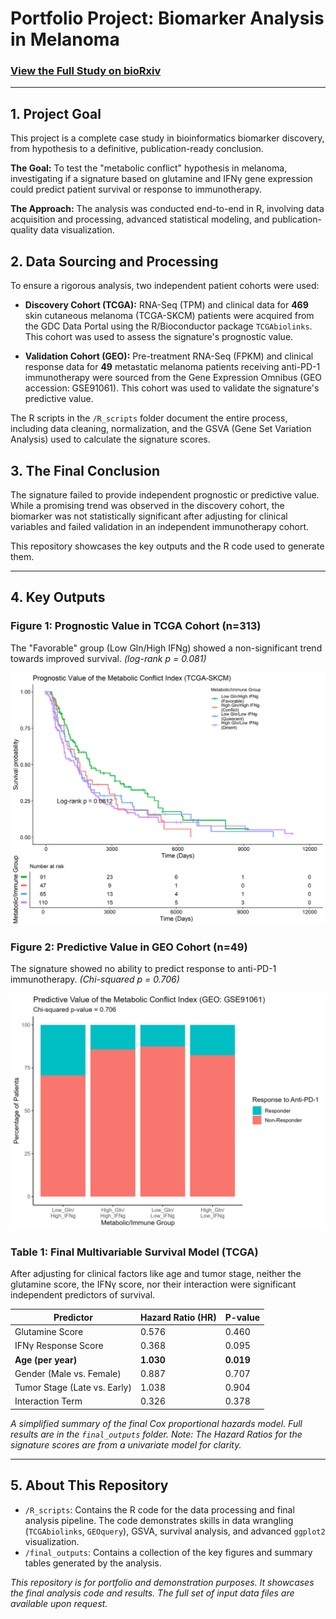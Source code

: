 # Portfolio Project: Biomarker Analysis in Melanoma

### [View the Full Study on bioRxiv](https://www.biorxiv.org/content/10.1101/2025.09.28.679008v1)

---

## 1. Project Goal

This project is a complete case study in bioinformatics biomarker discovery, from hypothesis to a definitive, publication-ready conclusion.

**The Goal:** To test the "metabolic conflict" hypothesis in melanoma, investigating if a signature based on glutamine and IFNγ gene expression could predict patient survival or response to immunotherapy.

**The Approach:** The analysis was conducted end-to-end in R, involving data acquisition and processing, advanced statistical modeling, and publication-quality data visualization.

## 2. Data Sourcing and Processing

To ensure a rigorous analysis, two independent patient cohorts were used:

*   **Discovery Cohort (TCGA):** RNA-Seq (TPM) and clinical data for **469** skin cutaneous melanoma (TCGA-SKCM) patients were acquired from the GDC Data Portal using the R/Bioconductor package `TCGAbiolinks`. This cohort was used to assess the signature's prognostic value.

*   **Validation Cohort (GEO):** Pre-treatment RNA-Seq (FPKM) and clinical response data for **49** metastatic melanoma patients receiving anti-PD-1 immunotherapy were sourced from the Gene Expression Omnibus (GEO accession: GSE91061). This cohort was used to validate the signature's predictive value.

The R scripts in the `/R_scripts` folder document the entire process, including data cleaning, normalization, and the GSVA (Gene Set Variation Analysis) used to calculate the signature scores.

## 3. The Final Conclusion

The signature failed to provide independent prognostic or predictive value. While a promising trend was observed in the discovery cohort, the biomarker was not statistically significant after adjusting for clinical variables and failed validation in an independent immunotherapy cohort.

This repository showcases the key outputs and the R code used to generate them.

---

## 4. Key Outputs

### Figure 1: Prognostic Value in TCGA Cohort (n=313)

The "Favorable" group (Low Gln/High IFNg) showed a non-significant trend towards improved survival.
*(log-rank p = 0.081)*

![Kaplan-Meier Plot](final_outputs/Figure1_TCGA_Survival_Plot.png)

### Figure 2: Predictive Value in GEO Cohort (n=49)

The signature showed no ability to predict response to anti-PD-1 immunotherapy.
*(Chi-squared p = 0.706)*

![Response Rate Plot](final_outputs/Figure2_GEO_Response_Plot.png)

### Table 1: Final Multivariable Survival Model (TCGA)

After adjusting for clinical factors like age and tumor stage, neither the glutamine score, the IFNγ score, nor their interaction were significant independent predictors of survival.

| Predictor                  | Hazard Ratio (HR) | P-value |
| -------------------------- | ----------------- | ------- |
| Glutamine Score            | 0.576             | 0.460   |
| IFNγ Response Score        | 0.368             | 0.095   |
| **Age (per year)**         | **1.030**         | **0.019**   |
| Gender (Male vs. Female)   | 0.887             | 0.707   |
| Tumor Stage (Late vs. Early) | 1.038             | 0.904   |
| Interaction Term           | 0.326             | 0.378   |

*A simplified summary of the final Cox proportional hazards model. Full results are in the `final_outputs` folder. Note: The Hazard Ratios for the signature scores are from a univariate model for clarity.*

---

## 5. About This Repository

-   `/R_scripts`: Contains the R code for the data processing and final analysis pipeline. The code demonstrates skills in data wrangling (`TCGAbiolinks`, `GEOquery`), GSVA, survival analysis, and advanced `ggplot2` visualization.
-   `/final_outputs`: Contains a collection of the key figures and summary tables generated by the analysis.

*This repository is for portfolio and demonstration purposes. It showcases the final analysis code and results. The full set of input data files are available upon request.*
